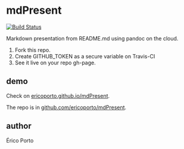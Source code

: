 # mdPresent

[![Build Status](https://travis-ci.org/ericoporto/mdPresent.svg?branch=master)](https://travis-ci.org/ericoporto/mdPresent)

Markdown presentation from README.md using pandoc on the cloud. 

1. Fork this repo.
2. Create GITHUB_TOKEN as a secure variable on Travis-CI
3. See it live on your repo gh-page.

## demo

Check on [ericoporto.github.io/mdPresent](https://ericoporto.github.io/mdPresent).

The repo is in [github.com/ericoporto/mdPresent](https://github.com/ericoporto/mdPresent).

## author 

Érico Porto
